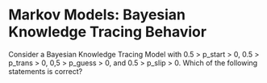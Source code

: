 # Markov Models: Bayesian Knowledge Tracing Behavior

Consider a Bayesian Knowledge Tracing Model with 0.5 > p\_start > 0, 0.5 > p\_trans > 0, 0,5 > p\_guess > 0, and 0.5 > p\_slip > 0. Which of the following statements is correct?
